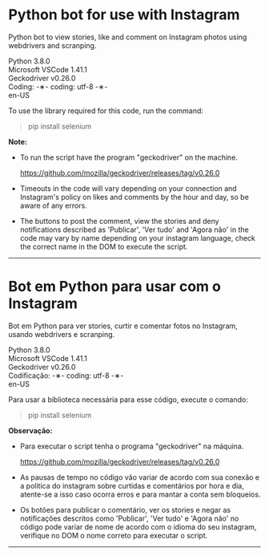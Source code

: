 # Python bot for use with Instagram

Python bot to view stories, like and comment on Instagram photos using webdrivers and scranping.

Python 3.8.0 </br>
Microsoft VSCode 1.41.1 </br>
Geckodriver v0.26.0 </br>
Coding: -&lowast;- coding: utf-8 -&lowast;- </br>
en-US </br>

To use the library required for this code, run the command:

  > pip install selenium </br>
  
<strong>Note:</strong>

* To run the script have the program "geckodriver" on the machine.

  https://github.com/mozilla/geckodriver/releases/tag/v0.26.0

* Timeouts in the code will vary depending on your connection and Instagram's policy on likes and comments by the hour and day, so be aware of any errors.

* The buttons to post the comment, view the stories and deny notifications described as 'Publicar', 'Ver tudo' and 'Agora não' in the code may vary by name depending on your instagram language, check the correct name in the DOM to execute the script.

 ---------------------------------------------------------------------------------------------------------------------

# Bot em Python para usar com o Instagram

Bot em Python para ver stories, curtir e comentar fotos no Instagram, usando webdrivers e scranping.

Python 3.8.0 </br>
Microsoft VSCode 1.41.1 </br>
Geckodriver v0.26.0 </br>
Codificação: -&lowast;- coding: utf-8 -&lowast;- </br>
en-US </br>

Para usar a biblioteca necessária para esse código, execute o comando:

 > pip install selenium </br>
 
<strong>Observação:</strong>
 
* Para executar o script tenha o programa "geckodriver" na máquina.
 
  https://github.com/mozilla/geckodriver/releases/tag/v0.26.0
 
* As pausas de tempo no código vão variar de acordo com sua conexão e a politica do instagram sobre curtidas e comentários por hora e dia, atente-se a isso caso ocorra erros e para mantar a conta sem bloqueios.
 
* Os botões para publicar o comentário, ver os stories e negar as notificações descritos como 'Publicar', 'Ver tudo' e 'Agora não' no código pode variar de nome de acordo com o idioma do seu instagram, verifique no DOM o nome correto para executar o script.
 
----------------------------------------------------------------------------------------------------------------------
